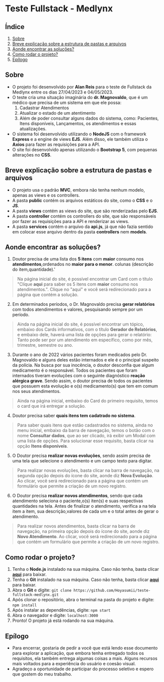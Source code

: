 # Teste Fullstack - Medlynx

## Índice
1. [Sobre](#sobre)
2. [Breve explicação sobre a estrutura de pastas e arquivos](#breve-explicação-sobre-a-estrutura-de-pastas-e-arquivos)
3. [Aonde encontrar as soluções?](#aonde-encontrar-as-soluções)
4. [Como rodar o projeto?](#como-rodar-o-projeto)
5. [Epílogo](#epílogo)

## Sobre
- O projeto foi desenvolvido por **Alan Reis** para o teste de Fullstack da Medlynx entre os dias 27/04/2023 e 04/05/2023.
- O teste cria uma situação imaginária do **dr. Magnovaldo**, que é um médico que precisa de um sistema em que ele possa:
    1. Cadastrar Atendimentos
    2. Atualizar o estado de um atentimento
    3. Além de poder consultar alguns dados do sistema, como: Pacientes, Itens disponíveis, Lançamentos, os atendimentos e essas atualizações.
- O sistema foi desenvolvido utilizando o **NodeJS** com o framework **Express** e a engine de views **EJS**. Além disso, ele também utiliza o **Axios** para fazer as requisições para a API.
- O site foi desenvolvido apenas utilizando o **Bootstrap 5**, com pequenas alterações no **CSS**.

## Breve explicação sobre a estrutura de pastas e arquivos
- O projeto usa o padrão **MVC**, embora não tenha nenhum modelo, apenas as views e os controllers.
- A pasta **public** contém os arquivos estáticos do site, como o **CSS** e o **JS**.
- A pasta **views** contém as views do site, que são renderizadas pelo **EJS**.
- A pasta **controller** contém os controllers do site, que são responsáveis por fazer as requisições para a API e renderizar as views.
- A pasta **services** contém o arquivo da **api.js**, já que não fazia sentido em colocar esse arquivo dentro da pasta **controllers** nem **models**.

## Aonde encontrar as soluções?
1. Doutor precisa de uma lista dos **5 itens** com **maior** consumo nos **atendimentos**,ordenados no **maior para o menor**. colunas (descrição do item,quantidade).'
> Na página inicial do site, é possível encontrar um Card com o título "Clique **aqui** para saber os 5 itens com **maior** consumo nos atendimentos.". Clique no "aqui" e você será redirecionado para a página que contém a solução.
2. Em determinados períodos, o Dr. Magnovaldo precisa **gerar relatórios** com todos atendimentos e valores, pesquisando sempre por um período.
> Ainda na página inicial do site, é possível encontrar um tópico, embaixo dos Cards informativos, com o título **Gerador de Relatórios**, e embaixo dele, haverá uma lista de opções para gerar o relatório: Tanto pode ser por um atendimento em específico, como por mês, trimestre, semestre ou ano.
3. Durante o ano de 2022 vários pacientes foram medicados pelo Dr. Magnovaldo e alguns deles estão internados e ele é o principal suspeito da polícia. Na busca por sua inocência, o doutor desconfia que algum medicamento é o responsável. Todos os pacientes que foram internados tiveram evoluções com o seguinte diagnóstico **reação alérgica grave**. Sendo assim, o doutor precisa de todos os pacientes que possuem esta evolução e o(s) medicamento(s) que tem em comum nos seus atendimentos.
> Ainda na página inicial, embaixo do Card do primeiro requisito, temos o card que irá entregar a solução.
4. Doutor precisa saber **quais itens tem cadatrado no sistema**.
> Para saber quais itens que estão cadastrados no sistema, ainda no menu inicial, embaixo da barra de navegação, temos o botão com o nome **Consultar dados**, que ao ser clicado, irá exibir um Modal com uma lista de opções. Para solucionar esse requisito, basta clicar na opção **Itens disponíveis**.
5. O Doutor precisa **realizar novas evoluções**, sendo assim precisa de uma tela que selecione o atendimento e um campo texto para digitar.
> Para realizar novas evoluções, basta clicar na barra de navegação, na segunda opção depois do ícone do site, aonde diz **Nova Evolução**. Ao clicar, você será redirecionado para a página que contém um formulário que permite a criação de um novo registro.
6. O Doutor precisa **realizar novos atendimentos**, sendo que cada atendimento seleciona o paciente,o(s) iten(s) e suas respectivas quantidades na tela. Antes de finalizar o atendimento, verifica a na tela item a item, sua descrição,valores de cada um e o total antes de gerar o atendimento.
> Para realizar novos atendimentos, basta clicar na barra de navegação, na primeira opção depois do ícone do site, aonde diz **Novo Atendimento**. Ao clicar, você será redirecionado para a página que contém um formulário que permite a criação de um novo registro.

## Como rodar o projeto?
1. Tenha o **Node.js** instalado na sua máquina. Caso não tenha, basta clicar [**aqui**](https://nodejs.org/en/) para baixar.
2. Tenha o **Git** instalado na sua máquina. Caso não tenha, basta clicar [**aqui**](https://git-scm.com/downloads) para baixar.
3. Abra o **Git** e digite: `git clone https://github.com/Hoyasumii/teste-fullstack-medlynx.git`
4. Após clonar o repositório, abra o terminal na pasta do projeto e digite: `npm install`
5. Após instalar as dependências, digite: `npm start`
6. Abra o navegador e digite: `localhost:3000`
7. Pronto! O projeto já está rodando na sua máquina.

## Epílogo
- Para encerrar, gostaria de pedir a você que está lendo esse documento para explorar a aplicação, que embora tenha entregado todos os requisitos, ela também entrega algumas coisas a mais. Alguns recursos mais voltados para a experiência do usuário e coesão visual.
- Agradeço a oportunidade de participar do processo seletivo e espero que gostem do meu trabalho.